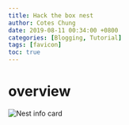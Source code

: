 ```yaml
---
title: Hack the box nest
author: Cotes Chung
date: 2019-08-11 00:34:00 +0800
categories: [Blogging, Tutorial]
tags: [favicon]
toc: true
---
```

# overview
![Nest info card](https://i1.wp.com/www.nav1n.com/wp-content/uploads/2020/01/Hack-The-Box-Nest-Writeup-10.10.10.178.jpg?fit=846%2C347&ssl=1)